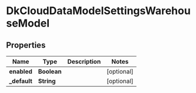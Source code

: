 
# DkCloudDataModelSettingsWarehouseModel

## Properties
Name | Type | Description | Notes
------------ | ------------- | ------------- | -------------
**enabled** | **Boolean** |  |  [optional]
**_default** | **String** |  |  [optional]




